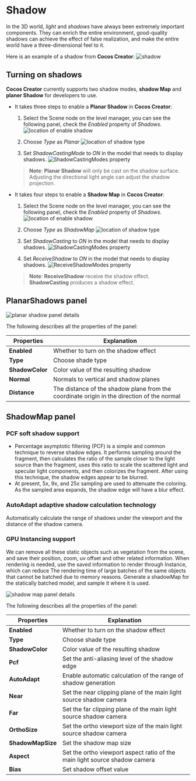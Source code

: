 # Shadow

In the 3D world, *light* and *shadows* have always been extremely important components. They can enrich the entire environment, good-quality shadows can achieve the effect of false realization, and make the entire world have a three-dimensional feel to it.

Here is an example of a shadow from __Cocos Creator__:
![shadow](shadow/shadowExample.png)

## Turning on shadows

__Cocos Creator__ currently supports two shadow modes, __shadow Map__ and __planer Shadow__ for developers to use.

* It takes three steps to enable a __Planar Shadow__ in __Cocos Creator__:

  1. Select the Scene node on the level manager, you can see the following panel, check the *Enabled* property of *Shadows*.
![location of enable shadow](shadow/shadows.png)

  2. Choose *Type* as *Planar*
![location of shadow type](shadow/planarShadowType.png)

  3. Set *ShadowCastingMode* to *ON* in the model that needs to display shadows.
![ShadowCastingModes property](shadow/planarShadowCastingMode.png)

  > **Note**: __Planar Shadow__ will only be cast on the shadow surface. Adjusting the directional light angle can adjust the shadow projection.

* It takes four steps to enable a __Shadow Map__ in __Cocos Creator__:

  1. Select the Scene node on the level manager, you can see the following panel, check the *Enabled* property of *Shadows*.
![location of enable shadow](shadow/shadows.png)

  2. Choose *Type* as *ShadowMap*
![location of shadow type](shadow/shadowMapType.png)

  3. Set *ShadowCasting* to *ON* in the model that needs to display shadows.
![ShadowCastingModes property](shadow/shadowMapCastingMode.png)

  4. Set *ReceiveShadow* to *ON* in the model that needs to display shadows.
![ReceiveShadowModes property](shadow/shadowMapReceiveMode.png)

  > **Note**: __ReceiveShadow__ receive the shadow effect. __ShadowCasting__ produces a shadow effect.

## PlanarShadows panel

![planar shadow panel details](shadow/planarShadowsDetail.png)

The following describes all the properties of the panel:

| Properties | Explanation |
| --- | --- |
| **Enabled**     | Whether to turn on the shadow effect |
| **Type**        | Choose shade type |
| **ShadowColor** | Color value of the resulting shadow |
| **Normal**      | Normals to vertical and shadow planes |
| **Distance**    | The distance of the shadow plane from the coordinate origin in the direction of the normal |

## ShadowMap panel

### PCF soft shadow support

* Percentage asymptotic filtering (PCF) is a simple and common technique to reverse shadow edges. It performs sampling around the fragment, then calculates the ratio of the sample closer to the light source than the fragment, uses this ratio to scale the scattered light and specular light components, and then colorizes the fragment. After using this technique, the shadow edges appear to be blurred.
* At present, 5x, 9x, and 25x sampling are used to attenuate the coloring. As the sampled area expands, the shadow edge will have a blur effect.

### AutoAdapt adaptive shadow calculation technology

Automatically calculate the range of shadows under the viewport and the distance of the shadow camera.

### GPU Instancing support

We can remove all these static objects such as vegetation from the scene, and save their position, zoom, uv offset and other related information. When rendering is needed, use the saved information to render through Instance, which can reduce The rendering time of large batches of the same objects that cannot be batched due to memory reasons. Generate a shadowMap for the statically batched model, and sample it where it is used.

![shadow map panel details](shadow/shadowsMapDetail.png)

The following describes all the properties of the panel:

| Properties | Explanation |
| --- | --- |
| **Enabled**         | Whether to turn on the shadow effect |
| **Type**            | Choose shade type |
| **ShadowColor**     | Color value of the resulting shadow |
| **Pcf**             | Set the anti-aliasing level of the shadow edge |
| **AutoAdapt**       | Enable automatic calculation of the range of shadow generation    |
| **Near**            | Set the near clipping plane of the main light source shadow camera |
| **Far**             | Set the far clipping plane of the main light source shadow camera |
| **OrthoSize**       | Set the ortho viewport size of the main light source shadow camera |
| **ShadowMapSize**   | Set the shadow map size |
| **Aspect**          | Set the ortho viewport aspect ratio of the main light source shadow camera |
| **Bias**            | Set shadow offset value    |
